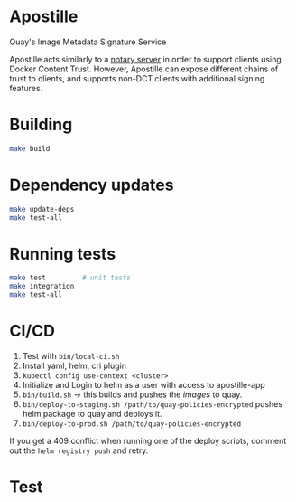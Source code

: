 # Apostille

Quay's Image Metadata Signature Service

Apostille acts similarly to a [notary server](https://github.com/docker/notary) in order to support clients using Docker
Content Trust. However, Apostille can expose different chains of trust to clients, and supports non-DCT clients with
additional signing features.

# Building

```bash
make build
```

# Dependency updates

```bash
make update-deps
make test-all
```

# Running tests

```bash
make test         # unit tests
make integration
make test-all
```

# CI/CD

1. Test with `bin/local-ci.sh`
1. Install yaml, helm, cri plugin
1. `kubectl config use-context <cluster>`
1. Initialize and Login to helm as a user with access to apostille-app
1. `bin/build.sh` -> this builds and pushes the *images* to quay.
1. `bin/deploy-to-staging.sh /path/to/quay-policies-encrypted` pushes helm package to quay and deploys it.
1. `bin/deploy-to-prod.sh /path/to/quay-policies-encrypted`


If you get a 409 conflict when running one of the deploy scripts, comment out the `helm registry push` and retry.

# Test
